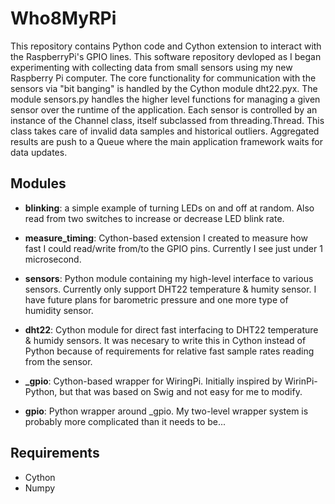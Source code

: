 Who8MyRPi
=========

This repository contains Python code and Cython extension to interact with the RaspberryPi's GPIO lines.  This software repository devloped as I began experimenting with collecting data from small sensors using my new Raspberry Pi computer.  The core functionality for communication with the sensors via "bit banging" is handled by the Cython module dht22.pyx.  The module sensors.py handles the higher level functions for managing a given sensor over the runtime of the application.  Each sensor is controlled by an instance of the Channel class, itself subclassed from threading.Thread.  This class takes care of invalid data samples and historical outliers.  Aggregated results are push to a Queue where the main application framework waits for data updates.


Modules
-------

 - **blinking**: a simple example of turning LEDs on and off at random.  Also read from two switches to increase or decrease LED blink rate.

 - **measure_timing**: Cython-based extension I created to measure how fast I could  read/write from/to the GPIO pins.  Currently I see just under 1 microsecond.

 - **sensors**: Python module containing my high-level interface to various sensors.  Currently only support DHT22 temperature & humity sensor.  I have future plans for barometric pressure and one more type of humidity sensor.

 - **dht22**: Cython module for direct fast interfacing to DHT22 temperature & humidy sensors.  It was necesary to write this in Cython instead of Python because of requirements for relative fast sample rates reading from the sensor.

 - **_gpio**: Cython-based wrapper for WiringPi.  Initially inspired by WirinPi-Python, but that was based on Swig and not easy for me to modify.

 - **gpio**: Python wrapper around _gpio.  My two-level wrapper system is probably more complicated than it needs to be...

Requirements
------------

 - Cython
 - Numpy
